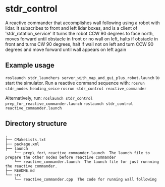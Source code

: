 # stdr_control
A reactive commander that accomplishes wall following using a robot with lidar.
It subscribes to front and left lidar boxes, and is a client of 'stdr_rotation_service'
It turns the robot CCW 90 degrees to face north, moves forward until obstacle in front or no wall on left,
halts if obstacle in front and turns CW 90 degrees, halt if wall not on left and turn CCW 90 degrees 
and move forward until wall appears on left again

## Example usage
`roslaunch stdr_launchers server_with_map_and_gui_plus_robot.launch`
to start the simulator.  Run a reactive command sequence with:
`rosrun stdr_nodes heading_seice`
`rosrun stdr_control reactive_commander`

Alternatively, run:
`roslaunch stdr_control prep_for_reactive_commander.launch`
`roslaunch stdr_control reactive_commander.launch`


## Directory structure
```
.
├── CMakeLists.txt
├── package.xml
├── launch
    └── prep\_for\_reactive_commander.launch  The launch file to prepare the other nodes before reactive commander
    └── reactive_commander.launch  The launch file for just runnning the reactive commander.
├── README.md
└── src
    └── reactive_commander.cpp  The code for running wall following
```

    
